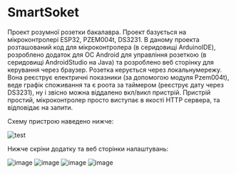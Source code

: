 # SmartSoket
Проект розумної розетки бакалавра. Проект базується на мікроконтролері ESP32, PZEM004t, DS3231. 
В даному проекта розташований код для мікроконтролера (в серидовищі ArduinoIDE), розроблено додаток для ОС Android для управління розеткою (в серидовищі AndroidStudio на Java) 
та розроблено веб сторінку для керування через браузер. Розетка керується через локальнумережу. Вона реєструє електричні показники (за допомогою модуля Pzem004t), 
веде графік споживання та є роота за таймером (реєструє дату через DS3231), ну і звісно можна віддалено вкл/викл пристрій. Пристрій простий, мікроконтролер просто виступає в якості HTTP сервера,
та відповідає на запити. 

Схему пристрою наведено нижче:

![test](https://github.com/Alexa-crypto/SmartSoket/assets/78495955/0d9945b0-6a24-44a4-bd23-d85ba7b07f0d)

Нижче скріни додатку та веб сторінки налаштувань:

![image](https://github.com/Alexa-crypto/SmartSoket/assets/78495955/04dc36d1-7ac8-47ec-b5e4-99c3060a277a)
![image](https://github.com/Alexa-crypto/SmartSoket/assets/78495955/e2c67440-b12f-4c92-905a-5e66c2b05530)
![image](https://github.com/Alexa-crypto/SmartSoket/assets/78495955/77c12f30-3b93-4c10-910c-94d2c7160c75)
![image](https://github.com/Alexa-crypto/SmartSoket/assets/78495955/12f9a64e-23c1-4e86-bee3-c0435167f625)

